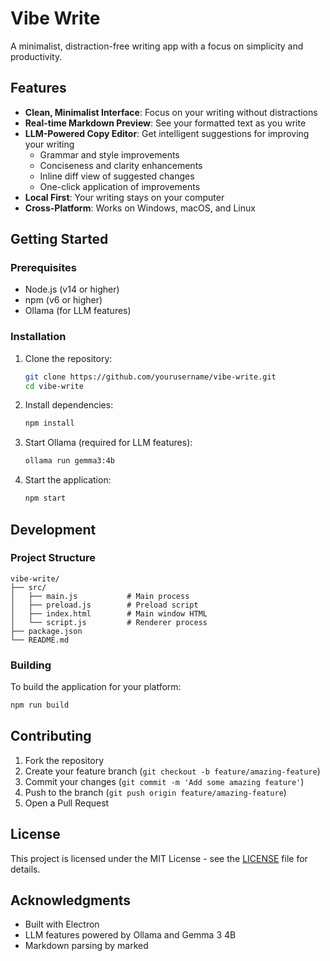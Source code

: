 # Vibe Write

A minimalist, distraction-free writing app with a focus on simplicity and productivity.

## Features

- **Clean, Minimalist Interface**: Focus on your writing without distractions
- **Real-time Markdown Preview**: See your formatted text as you write
- **LLM-Powered Copy Editor**: Get intelligent suggestions for improving your writing
  - Grammar and style improvements
  - Conciseness and clarity enhancements
  - Inline diff view of suggested changes
  - One-click application of improvements
- **Local First**: Your writing stays on your computer
- **Cross-Platform**: Works on Windows, macOS, and Linux

## Getting Started

### Prerequisites

- Node.js (v14 or higher)
- npm (v6 or higher)
- Ollama (for LLM features)

### Installation

1. Clone the repository:
   ```bash
   git clone https://github.com/yourusername/vibe-write.git
   cd vibe-write
   ```

2. Install dependencies:
   ```bash
   npm install
   ```

3. Start Ollama (required for LLM features):
   ```bash
   ollama run gemma3:4b
   ```

4. Start the application:
   ```bash
   npm start
   ```

## Development

### Project Structure

```
vibe-write/
├── src/
│   ├── main.js           # Main process
│   ├── preload.js        # Preload script
│   ├── index.html        # Main window HTML
│   └── script.js         # Renderer process
├── package.json
└── README.md
```

### Building

To build the application for your platform:

```bash
npm run build
```

## Contributing

1. Fork the repository
2. Create your feature branch (`git checkout -b feature/amazing-feature`)
3. Commit your changes (`git commit -m 'Add some amazing feature'`)
4. Push to the branch (`git push origin feature/amazing-feature`)
5. Open a Pull Request

## License

This project is licensed under the MIT License - see the [LICENSE](LICENSE) file for details.

## Acknowledgments

- Built with Electron
- LLM features powered by Ollama and Gemma 3 4B
- Markdown parsing by marked 